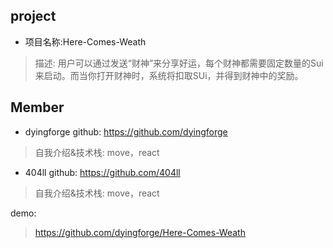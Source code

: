 ## project
- 项目名称:Here-Comes-Weath
> 描述: 用户可以通过发送“财神”来分享好运，每个财神都需要固定数量的Sui来启动。而当你打开财神时，系统将扣取SUi，并得到财神中的奖励。


## Member
- dyingforge  github: https://github.com/dyingforge
> 自我介绍&技术栈:  move，react
- 404ll  github: https://github.com/404ll
> 自我介绍&技术栈: move，react

demo:
> https://github.com/dyingforge/Here-Comes-Weath